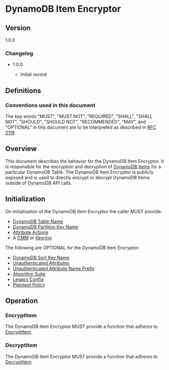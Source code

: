 [//]: # "Copyright Amazon.com Inc. or its affiliates. All Rights Reserved."
[//]: # "SPDX-License-Identifier: CC-BY-SA-4.0"

# DynamoDB Item Encryptor

## Version

1.0.0

### Changelog

- 1.0.0

  - Initial record

## Definitions

### Conventions used in this document

The key words "MUST", "MUST NOT", "REQUIRED", "SHALL", "SHALL NOT", "SHOULD", "SHOULD NOT", "RECOMMENDED", "MAY", and "OPTIONAL"
in this document are to be interpreted as described in [RFC 2119](https://tools.ietf.org/html/rfc2119).

## Overview

This document describes the behavior for the
DynamoDB Item Encryptor.
It is responsible for
the encryption and decryption of [DynamoDB Items](https://docs.aws.amazon.com/amazondynamodb/latest/developerguide/WorkingWithItems.html)
for a particular DynamoDB Table.
The DynamoDB Item Encryptor is publicly exposed and
is used to directly encrypt or decrypt
DynamoDB Items outside of DynamoDB API calls.

## Initialization

On initialization of the DynamoDB Item Encryptor
the caller MUST provide:

- [DynamoDB Table Name](./ddb-table-encryption-config.md#dynamodb-table-name)
- [DynamoDB Partition Key Name](./ddb-table-encryption-config.md#dynamodb-partition-key-name)
- [Attribute Actions](./ddb-table-encryption-config.md#attribute-actions)
- A [CMM](./ddb-table-encryption-config.md#cmm) or [Keyring](./ddb-table-encryption-config.md#keyring)

The following are OPTIONAL for the DynamoDB Item Encryptor:

- [DynamoDB Sort Key Name](./ddb-table-encryption-config.md#dynamodb-sort-key-name)
- [Unauthenticated Attributes](./ddb-table-encryption-config.md#unauthenticated-attributes)
- [Unauthenticated Attribute Name Prefix](./ddb-table-encryption-config.md#unauthenticated-attribute-prefix)
- [Algorithm Suite](./ddb-table-encryption-config.md#algorithm-suite)
- [Legacy Config](./ddb-table-encryption-config.md#legacy-config)
- [Plaintext Policy](./ddb-table-encryption-config.md#plaintext-policy)

## Operation

### EncryptItem

The DynamoDB Item Encryptor MUST provide a function that adheres to [EncryptItem](./encrypt-item.md).

### DecryptItem

The DynamoDB Item Encryptor MUST provide a function that adheres to [DecryptItem](./decrypt-item.md).
